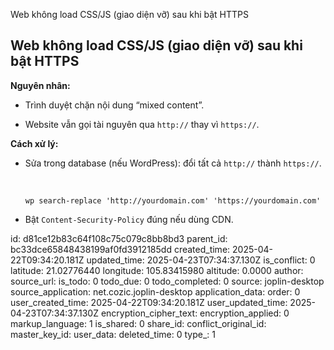 Web không load CSS/JS (giao diện vỡ) sau khi bật HTTPS

## **Web không load CSS/JS (giao diện vỡ) sau khi bật HTTPS**

**Nguyên nhân:**

- Trình duyệt chặn nội dung “mixed content”.
    
- Website vẫn gọi tài nguyên qua `http://` thay vì `https://`.
    

**Cách xử lý:**

- Sửa trong database (nếu WordPress): đổi tất cả `http://` thành `https://`.
    
    &nbsp;
    
    `wp search-replace 'http://yourdomain.com' 'https://yourdomain.com'`
    
- Bật `Content-Security-Policy` đúng nếu dùng CDN.

id: d81ce12b83c64f108c75c079c8bb8bd3
parent_id: bc33dce65848438199af0fd3912185dd
created_time: 2025-04-22T09:34:20.181Z
updated_time: 2025-04-23T07:34:37.130Z
is_conflict: 0
latitude: 21.02776440
longitude: 105.83415980
altitude: 0.0000
author: 
source_url: 
is_todo: 0
todo_due: 0
todo_completed: 0
source: joplin-desktop
source_application: net.cozic.joplin-desktop
application_data: 
order: 0
user_created_time: 2025-04-22T09:34:20.181Z
user_updated_time: 2025-04-23T07:34:37.130Z
encryption_cipher_text: 
encryption_applied: 0
markup_language: 1
is_shared: 0
share_id: 
conflict_original_id: 
master_key_id: 
user_data: 
deleted_time: 0
type_: 1